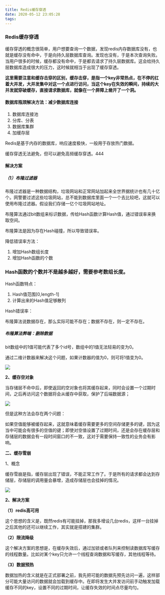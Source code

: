 ```yaml
---
title: Redis缓存穿透
date: 2020-05-12 23:05:28
tags:
---
```


### Redis缓存穿透

缓存穿透的概念很简单，用户想要查询一个数据，发现redis内存数据库没有，也就是缓存没有命中，于是向持久层数据库查询。发现也没有，于是本次查询失败。当用户很多的时候，缓存都没有命中，于是都去请求了持久层数据库。这会给持久层数据库造成很大的压力，这时候就相当于出现了缓存穿透。

**这里需要注意和缓存击穿的区别，缓存击穿，是指一个key非常热点，在不停的扛着大并发，大并发集中对这一个点进行访问，当这个key在失效的瞬间，持续的大并发就穿破缓存，直接请求数据库，就像在一个屏障上凿开了一个洞。**

#### 数据库瓶颈解决方法：减少数据库连接

1.	数据库连接池
2.	分库、分表
3.	数据库集群
4.	加缓存层

Redis是基于内存的数据库，响应速度极快，一般用于存放热门数据。

缓存穿透无法避免，但可以避免高频缓存穿透。444

#### 解决方案

##### 	（1）布隆过滤器

布隆过滤器是一种数据结构，垃圾网站和正常网站加起来全世界据统计也有几十亿个。网警要过滤这些垃圾网站，总不能到数据库里面一个一个去比较吧，这就可以使用布隆过滤器。假设我们存储一亿个垃圾网站地址。

布隆算法通过bit数组来标识数据，传给Hash函数计算Hash值，通过错误率来换取空间。

布隆算法是因为存在Hash碰撞，所以导致错误率。

降低错误率方法：

1. 增加Hash数组长度
2. 增加Hash函数的个数

### Hash函数的个数并不是越多越好，需要参考数组长度。

Hash函数特点：

1. Hash值范围[0,length-1]
2. 计算出来的Hash值足够散列

Hash错误率：

布隆算法说数据存在，那么实际可能不存在；数据不存在，则一定不存在。

#####		布隆算法弊端：删除数据

bit数组中的1值可能代表了多个id号，数组中的1值无法轻易的变为0。

通过二维计数器来解决这个问题，如果计数器的值为0，则可将1值变为0。

![](https://gitee.com/Qzjp/pics/raw/master/img/picture3.jpg)

**2、缓存空对象**

当存储层不命中后，即使返回的空对象也将其缓存起来，同时会设置一个过期时间，之后再访问这个数据将会从缓存中获取，保护了后端数据源；

![](https://gitee.com/Qzjp/pics/raw/master/img/picture4.jpg)

但是这种方法会存在两个问题：

如果空值能够被缓存起来，这就意味着缓存需要更多的空间存储更多的键，因为这当中可能会有很多的空值的键；即使对空值设置了过期时间，还是会存在缓存层和存储层的数据会有一段时间窗口的不一致，这对于需要保持一致性的业务会有影响。

**二、缓存雪崩**

1、概念

缓存雪崩是指，缓存层出现了错误，不能正常工作了。于是所有的请求都会达到存储层，存储层的调用量会暴增，造成存储层也会挂掉的情况。

![](https://gitee.com/Qzjp/pics/raw/master/img/picture5.jpg)

**2、解决方案**

**（1）redis高可用**

这个思想的含义是，既然redis有可能挂掉，那我多增设几台redis，这样一台挂掉之后其他的还可以继续工作，其实就是搭建的集群。

**（2）限流降级**

这个解决方案的思想是，在缓存失效后，通过加锁或者队列来控制读数据库写缓存的线程数量。比如对某个key只允许一个线程查询数据和写缓存，其他线程等待。

**（3）数据预热**

数据加热的含义就是在正式部署之前，我先把可能的数据先预先访问一遍，这样部分可能大量访问的数据就会加载到缓存中。在即将发生大并发访问前手动触发加载缓存不同的key，设置不同的过期时间，让缓存失效的时间点尽量均匀。

